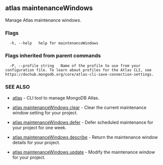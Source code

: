 ## atlas maintenanceWindows

Manage Atlas maintenance windows.






### Flags

```
  -h, --help   help for maintenanceWindows

```


### Flags inherited from parent commands

```
  -P, --profile string   Name of the profile to use from your configuration file. To learn about profiles for the Atlas CLI, see https://dochub.mongodb.org/core/atlas-cli-save-connection-settings.

```

### SEE ALSO


* [atlas](atlas.md)	- CLI tool to manage MongoDB Atlas.

* [atlas maintenanceWindows clear](atlas_maintenanceWindows_clear.md)	- Clear the current maintenance window setting for your project.

* [atlas maintenanceWindows defer](atlas_maintenanceWindows_defer.md)	- Defer scheduled maintenance for your project for one week.

* [atlas maintenanceWindows describe](atlas_maintenanceWindows_describe.md)	- Return the maintenance window details for your project.

* [atlas maintenanceWindows update](atlas_maintenanceWindows_update.md)	- Modify the maintenance window for your project.




